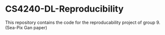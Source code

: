 # CS4240-DL-Reproducibility
This repository contains the code for the reproducability project of group 9. (Sea-Pix Gan paper)
